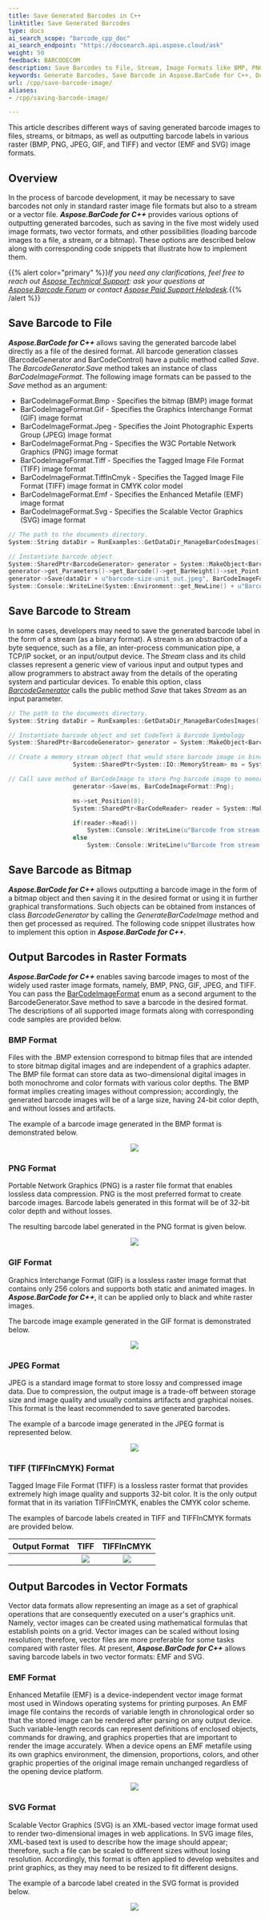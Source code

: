```yaml
---
title: Save Generated Barcodes in C++
linktitle: Save Generated Barcodes
type: docs
ai_search_scope: "barcode_cpp_doc"
ai_search_endpoint: "https://docsearch.api.aspose.cloud/ask"
weight: 50
feedback: BARCODECOM
description: Save Barcodes to File, Stream, Image Formats like BMP, PNG, GIF, JPEG, EMF, SVG using C++ API
keywords: Generate Barcodes, Save Barcode in Aspose.BarCode for C++, Download Barcode in Aspose.BarCode for C++, Generate Barcodes in Aspose.BarCode, Save To File Aspose Barcode, Barcode Vector Format, Generate Vector Barcodes, Save Barcode as JPEG, Save Barcode as PNG, Save Barcode as BMP, Save Barcode as TIFF, Save Barcode as GIF
url: /cpp/save-barcode-image/
aliases:
- /cpp/saving-barcode-image/

---
```


This article describes different ways of saving generated barcode images to files, streams, or bitmaps, as well as outputting barcode labels in various raster (BMP, PNG, JPEG, GIF, and TIFF) and vector (EMF and SVG) image formats.

## **Overview**
In the process of barcode development, it may be necessary to save barcodes not only in standard raster image file formats but also to a stream or a vector file. ***Aspose.BarCode for C++*** provides various options of outputting generated barcodes, such as saving in the five most widely used image formats, two vector formats, and other possibilities (loading barcode images to a file, a stream, or a bitmap). These options are described below along with corresponding code snippets that illustrate how to implement them.

{{% alert color="primary" %}}*If you need any clarifications, feel free to reach out [Aspose Technical Support](/barcode/cpp/technical-support/): ask your questions at [Aspose.Barcode Forum](https://forum.aspose.com/c/barcode/13) or contact [Aspose Paid Support Helpdesk](https://helpdesk.aspose.com/).*{{% /alert %}}

## **Save Barcode to File**
***Aspose.BarCode for C++*** allows saving the generated barcode label directly as a file of the desired format. All barcode generation classes (BarcodeGenerator and BarCodeControl) have a public method called *Save*. The *BarcodeGenerator.Save* method takes an instance of class *BarCodeImageFormat*. The following image formats can be passed to the *Save* method as an argument:

- BarCodeImageFormat.Bmp - Specifies the bitmap (BMP) image format
- BarCodeImageFormat.Gif - Specifies the Graphics Interchange Format (GIF) image format
- BarCodeImageFormat.Jpeg - Specifies the Joint Photographic Experts Group (JPEG) image format
- BarCodeImageFormat.Png - Specifies the W3C Portable Network Graphics (PNG) image format
- BarCodeImageFormat.Tiff - Specifies the Tagged Image File Format (TIFF) image format
- BarCodeImageFormat.TiffInCmyk - Specifies the Tagged Image File Format (TIFF) image format in CMYK color model
- BarCodeImageFormat.Emf - Specifies the Enhanced Metafile (EMF) image format
- BarCodeImageFormat.Svg - Specifies the Scalable Vector Graphics (SVG) image format

```cpp
// The path to the documents directory.
System::String dataDir = RunExamples::GetDataDir_ManageBarCodesImages();

// Instantiate barcode object
System::SharedPtr<BarcodeGenerator> generator = System::MakeObject<BarcodeGenerator>(EncodeTypes::Code128, u"1234567"); 
generator->get_Parameters()->get_Barcode()->get_BarHeight()->set_Point(3.0f);
generator->Save(dataDir + u"barcode-size-unit_out.jpeg", BarCodeImageFormat::Jpeg);
System::Console::WriteLine(System::Environment::get_NewLine() + u"Barcode saved at " + dataDir);
```

## **Save Barcode to Stream**
In some cases, developers may need to save the generated barcode label in the form of a stream (as a binary format). A stream is an abstraction of a byte sequence, such as a file, an inter-process communication pipe, a TCP/IP socket, or an input/output device. The *Stream* class and its child classes represent a generic view of various input and output types and allow programmers to abstract away from the details of the operating system and particular devices. To enable this option, class [*BarcodeGenerator*](https://reference.aspose.com/barcode/cpp/class/aspose.bar_code.generation.barcode_generator/) calls the public method *Save* that takes *Stream* as an input parameter.  

```cpp
// The path to the documents directory.
System::String dataDir = RunExamples::GetDataDir_ManageBarCodesImages();

// Instantiate barcode object and set CodeText & Barcode Symbology
System::SharedPtr<BarcodeGenerator> generator = System::MakeObject<BarcodeGenerator>(EncodeTypes::Code128, u"1234567");

// Create a memory stream object that would store barcode image in binary form
                  System::SharedPtr<System::IO::MemoryStream> ms = System::MakeObject<System::IO::MemoryStream>();

// Call save method of BarCodeImage to store Png barcode image to memory stream
                  generator->Save(ms, BarCodeImageFormat::Png);

                  ms->set_Position(0);
                  System::SharedPtr<BarCodeReader> reader = System::MakeObject<BarCodeReader>(ms, DecodeType::Code128);

                  if(reader->Read())
                      System::Console::WriteLine(u"Barcode from stream recognized as " + reader->GetCodeText());
                  else
                      System::Console::WriteLine(u"Barcode from stream failed to recognize");
```

## **Save Barcode as Bitmap**

***Aspose.BarCode for C++*** allows outputting a barcode image in the form of a bitmap object and then saving it in the desired format or using it in further graphical transformations. Such objects can be obtained from instances of class *BarcodeGenerator* by calling the *GenerateBarCodeImage* method and then get processed as required. The following code snippet illustrates how to implement this option in ***Aspose.BarCode for C++***.

## **Output Barcodes in Raster Formats**

***Aspose.BarCode for C++*** enables saving barcode images to most of the widely used raster image formats, namely, BMP, PNG, GIF, JPEG, and TIFF. You can pass the [BarCodeImageFormat](https://reference.aspose.com/barcode/cpp/namespace/aspose.bar_code.generation#a9a482b0be3aa431a4c538c60148b88b1) enum as a second argument to the BarcodeGenerator.Save method to save a barcode in the desired format. The descriptions of all supported image formats along with corresponding code samples are provided below.

### **BMP Format**
Files with the .BMP extension correspond to bitmap files that are intended to store bitmap digital images and are independent of a graphics adapter. The BMP file format can store data as two-dimensional digital images in both monochrome and color formats with various color depths. The BMP format implies creating images without compression; accordingly, the generated barcode images will be of a large size, having 24-bit color depth, and without losses and artifacts. 
  
The example of a barcode image generated in the BMP format is demonstrated below.
  
<p align="center"><image src="rasterimagebmp.bmp"></p>

### **PNG Format**
Portable Network Graphics (PNG) is a raster file format that enables lossless data compression. PNG is the most preferred format to create barcode images. Barcode labels generated in this format will be of 32-bit color depth and without losses.
   
The resulting barcode label generated in the PNG format is given below.
  
<p align="center"><image src="rasterimagebmp.bmp"></p>

### **GIF Format**
Graphics Interchange Format (GIF) is a lossless raster image format that contains only 256 colors and supports both static and animated images. In ***Aspose.BarCode for C++***, it can be applied only to black and white raster images. 
   
The barcode image example generated in the GIF format is demonstrated below.
  
<p align="center"><image src="rasterimagegif.gif"></p>

### **JPEG Format**
JPEG is a standard image format to store lossy and compressed image data. Due to compression, the output image is a trade-off between storage size and image quality and usually contains artifacts and graphical noises. This format is the least recommended to save generated barcodes. 
   
The example of a barcode image generated in the JPEG format is represented below.
  
<p align="center"><image src="rasterimagejpeg.jpeg"></p>

### **TIFF (TIFFInCMYK) Format**
Tagged Image File Format (TIFF) is a lossless raster format that provides extremely high image quality and supports 32-bit color. It is the only output format that in its variation TIFFInCMYK, enables the CMYK color scheme. 

The examples of barcode labels created in TIFF and TIFFInCMYK formats are provided below.
  
|Output Format|TIFF|TIFFInCMYK|
| :-: | :-: | :-: |
| |<a href="rasterimagetiff.tiff"><img src="rasterimagepng.png" alttext="Saving to TIFF format"></a>|<a href="rasterimagetiffincmyk.tiff"><img src="rasterimagepng.png" alttext="Saving to TIFFInCMYK format"></a>|
  
## **Output Barcodes in Vector Formats**
Vector data formats allow representing an image as a set of graphical operations that are consequently executed on a user's graphics unit. Namely, vector images can be created using mathematical formulas that establish points on a grid. Vector images can be scaled without losing resolution; therefore, vector files are more preferable for some tasks compared with raster files. At present, ***Aspose.BarCode for C++*** allows saving barcode labels in two vector formats: EMF and SVG.

### **EMF Format**
Enhanced Metafile (EMF) is a device-independent vector image format most used in Windows operating systems for printing purposes. An EMF image file contains the records of variable length in chronological order so that the stored image can be rendered after parsing on any output device. Such variable-length records can represent definitions of enclosed objects, commands for drawing, and graphics properties that are important to render the image accurately. When a device opens an EMF metafile using its own graphics environment, the dimension, proportions, colors, and other graphic properties of the original image remain unchanged regardless of the opening device platform. 

  
<a href="vectorimageemf.emf"> <p align="center"><img src="rasterimagepng.png" alttext="Saving to EMF format"> </p></a>


### **SVG Format**
Scalable Vector Graphics (SVG) is an XML-based vector image format used to render two-dimensional images in web applications. In SVG image files, XML-based text is used to describe how the image should appear; therefore, such a file can be scaled to different sizes without losing resolution. Accordingly, this format is often applied to develop websites and print graphics, as they may need to be resized to fit different designs. 
  
  
The example of a barcode label created in the SVG format is provided below.
  
<p align="center"><image src="vectorimagesvg.svg"></p>
